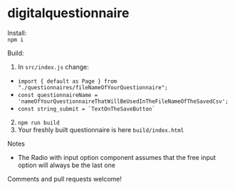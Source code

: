 # digitalquestionnaire

Install:  
`npm i`

Build:  
1. In `src/index.js` change:
  * `import { default as Page } from "./questionnaires/fileNameOfYourQuestionnaire";`
  * `const questionnaireName = 'nameOfYourQuestionnaireThatWillBeUsedInTheFileNameOfTheSavedCsv';`
  * `` const string_submit = `TextOnTheSaveButton` ``
2. `npm run build`
3. Your freshly built questionnaire is here `build/index.html`

Notes  
 - The Radio with input option component assumes that the free input option will always be the last one
 
Comments and pull requests welcome!
